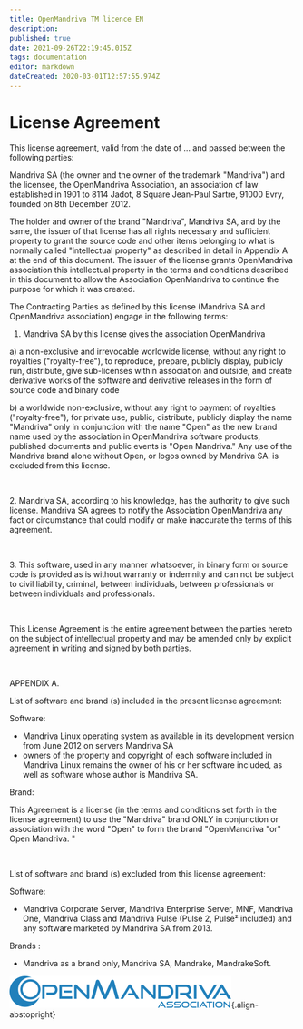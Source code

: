 ```yaml
---
title: OpenMandriva TM licence EN
description: 
published: true
date: 2021-09-26T22:19:45.015Z
tags: documentation
editor: markdown
dateCreated: 2020-03-01T12:57:55.974Z
---
```


# License Agreement

This license agreement, valid from the date of ... and passed between the following parties:

Mandriva SA (the owner and the owner of the trademark "Mandriva") and the licensee, the OpenMandriva Association, an association of law established in 1901 to 8114 Jadot, 8 Square Jean-Paul Sartre, 91000 Evry, founded on 8th December 2012.

The holder and owner of the brand "Mandriva", Mandriva SA, and by the same, the issuer of that license has all rights necessary and sufficient property to grant the source code and other items belonging to what is normally called "intellectual property" as described in detail in Appendix A at the end of this document. The issuer of the license grants OpenMandriva association this intellectual property in the terms and conditions described in this document to allow the Association OpenMandriva to continue the purpose for which it was created.

The Contracting Parties as defined by this license (Mandriva SA and OpenMandriva association) engage in the following terms:

1. Mandriva SA by this license gives the association OpenMandriva

a) a non-exclusive and irrevocable worldwide license, without any right to royalties ("royalty-free"), to reproduce, prepare, publicly display, publicly run, distribute, give sub-licenses within association and outside, and create derivative works of the software and derivative releases in the form of source code and binary code

b) a worldwide non-exclusive, without any right to payment of royalties ("royalty-free"), for private use, public, distribute, publicly display the name "Mandriva" only in conjunction with the name "Open" as the new brand name used by the association in OpenMandriva software products, published documents and public events is "Open Mandriva." Any use of the Mandriva brand alone without Open, or logos owned by Mandriva SA. is excluded from this license.
<p><br /></p>
2. Mandriva SA, according to his knowledge, has the authority to give such license. Mandriva SA agrees to notify the Association OpenMandriva any fact or circumstance that could modify or make inaccurate the terms of this agreement.
<p><br /></p>
3. This software, used in any manner whatsoever, in binary form or source code is provided as is without warranty or indemnity and can not be subject to civil liability, criminal, between individuals, between professionals or between individuals and professionals.
<p><br /></p>
This License Agreement is the entire agreement between the parties hereto on the subject of intellectual property and may be amended only by explicit agreement in writing and signed by both parties.

<p><br /></p>
APPENDIX A.

List of software and brand (s) included in the present license agreement:

Software:

- Mandriva Linux operating system as available in its development version from June 2012 on servers Mandriva SA
- owners of the property and copyright of each software included in Mandriva Linux remains the owner of his or her software included, as well as software whose author is Mandriva SA.

Brand:

This Agreement is a license (in the terms and conditions set forth in the license agreement) to use the "Mandriva" brand ONLY in conjunction or association with the word "Open" to form the brand "OpenMandriva "or" Open Mandriva. "
<p><br /></p>
List of software and brand (s) excluded from this license agreement:

Software:

- Mandriva Corporate Server, Mandriva Enterprise Server, MNF, Mandriva One, Mandriva Class and Mandriva Pulse (Pulse 2, Pulse² included) and any software marketed by Mandriva SA from 2013.

Brands :

- Mandriva as a brand only, Mandriva SA, Mandrake, MandrakeSoft.

![header-tr-asso.png](/assets/header-tr-asso.png){.align-abstopright}